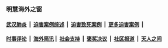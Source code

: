
### 明慧海外之窗

####  [武汉肺炎](indexes/365.md?t=01091701) &nbsp;|&nbsp;  [迫害案例综述](indexes/328.md?t=01091701) &nbsp;|&nbsp; [迫害致死案例](indexes/277.md?t=01091701)  &nbsp;|&nbsp; [更多迫害案例](indexes/81.md?t=01091701)  &nbsp;|&nbsp; 
####  [时事评论](indexes/251.md?t=01091701) &nbsp;|&nbsp; [海外简讯](indexes/245.md?t=01091701)&nbsp;|&nbsp;  [社会支持](indexes/140.md?t=01091701) &nbsp;|&nbsp; [褒奖决议](indexes/282.md?t=01091701) &nbsp;|&nbsp; [社区报道](indexes/91.md?t=01091701)  &nbsp;|&nbsp; [天人之间](indexes/78.md?t=01091701) 

